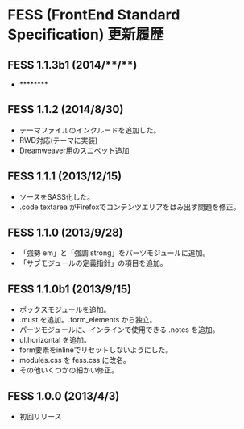 
# FESS (FrontEnd Standard Specification) 更新履歴

## FESS 1.1.3b1 (2014/\*\*/\*\*)

- \*\*\*\*\*\*\*\*


## FESS 1.1.2 (2014/8/30)

- テーマファイルのインクルードを追加した。
- RWD対応(テーマに実装)
- Dreamweaver用のスニペット追加


## FESS 1.1.1 (2013/12/15)

- ソースをSASS化した。
- .code textarea がFirefoxでコンテンツエリアをはみ出す問題を修正。


## FESS 1.1.0 (2013/9/28)

- 「強勢 em」と「強調 strong」をパーツモジュールに追加。
- 「サブモジュールの定義指針」の項目を追加。


## FESS 1.1.0b1 (2013/9/15)

- ボックスモジュールを追加。
- .must を追加。.form_elements から独立。
- パーツモジュールに、インラインで使用できる .notes を追加。
- ul.horizontal を追加。
- form要素をinlineでリセットしないようにした。
- modules.css を fess.css に改名。
- その他いくつかの細かい修正。


## FESS 1.0.0 (2013/4/3)

- 初回リリース

